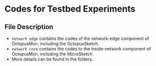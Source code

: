 # Codes for Testbed Experiments


## File Description

- `network edge` contains the codes of the network-edge component of OctopusMon, including the OctopusSketch. 
- `network core` contains the codes to the inside-network component of OctopusMon, including the MicroSketch. 
- More details can be found in the folders. 